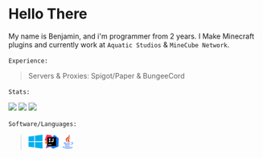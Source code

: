 # Hello There

My name is Benjamin, and i'm programmer from 2 years.
I Make Minecraft plugins and currently work at `Aquatic Studios` & `MineCube Network`.

`Experience:`
>  
>   Servers & Proxies: Spigot/Paper & BungeeCord
>

`Stats:`

![](https://github-profile-summary-cards.vercel.app/api/cards/profile-details?username=InitDev06&theme=github_dark)
![](https://github-profile-summary-cards.vercel.app/api/cards/stats?username=InitDev06&theme=github_dark)
![](https://github-profile-summary-cards.vercel.app/api/cards/repos-per-language?username=InitDev06&theme=github_dark) 

`Software/Languages:`
>
> <img width=28 height="auto" src="https://raw.githubusercontent.com/InitDev06/InitDev06/master/assets/windows.png" />
> <img width=28 height="auto" src="https://raw.githubusercontent.com/InitDev06/InitDev06/master/assets/idea.png" />
> <img width=28 height="auto" src="https://raw.githubusercontent.com/InitDev06/InitDev06/master/assets/java.png" />
